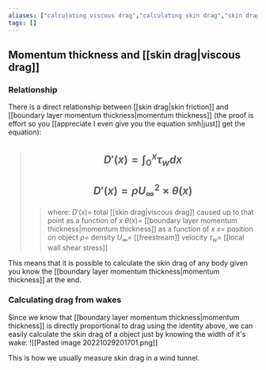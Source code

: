 ```yaml
---
aliases: ["calculating viscous drag","calculating skin drag","skin drag"]
tags: []
---
```


## Momentum thickness and [[skin drag|viscous drag]]

### Relationship

There is a direct relationship between [[skin drag|skin friction]] and [[boundary layer momentum thickness|momentum thickness]] (the proof is effort so you [[appreciate I even give you the equation smh|just]] get the equation):

> ## $$ D'(x) = \int^{x}_{0} \tau_{w} dx $$ 
> ## $$ D'(x) = \rho U_{\infty}^{2} \times \theta(x) $$ 
>> where:
>> $D'(x)=$ total [[skin drag|viscous drag]] caused up to that point as a function of $x$
>> $\theta(x)=$ [[boundary layer momentum thickness|momentum thickness]] as a function of $x$
>> $x=$ position on object
>> $\rho=$ density
>> $U_{\infty}=$ [[freestream]] velocity
>> $\tau_{w}=$ [[local wall shear stress]]

This means that it is possible to calculate the skin drag of any body given you know the [[boundary layer momentum thickness|momentum thickness]] at the end.

### Calculating drag from wakes

Since we know that [[boundary layer momentum thickness|momentum thickness]] is directly proportional to drag using the identity above, we can easily calculate the skin drag of a object just by knowing the width of it's wake:
![[Pasted image 20221029201701.png]]

This is how we usually measure skin drag in a wind tunnel.
